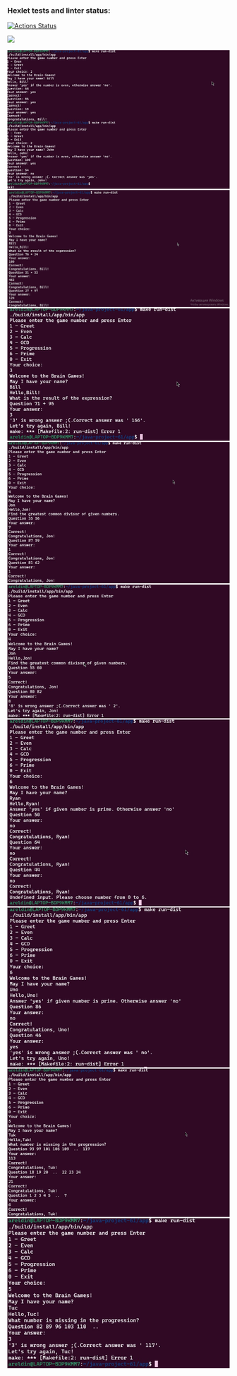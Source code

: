 ### Hexlet tests and linter status:
[![Actions Status](https://github.com/areldin8/java-project-61/workflows/hexlet-check/badge.svg)](https://github.com/areldin8/java-project-61/actions)
																
<a href="https://codeclimate.com/github/areldin8/java-project-61/maintainability"><img src="https://api.codeclimate.com/v1/badges/b960cc7c1689411cb3c8/maintainability" /></a>

![Even win and fail](/screenshots/even.jpg)
![Calc win](/screenshots/calc-win.jpg)
![Calc fail](/screenshots/calc-fail.jpg)
![Node win](/screenshots/node-win.jpg)
![Node fail](/screenshots/node-fail.jpg)
![prime win](/screenshots/prime-win.jpg)
![prime fail](/screenshots/prime-fail.jpg)
![progression win](/screenshots/progression-win.jpg)
![progression fail](/screenshots/progression-fail.jpg)
